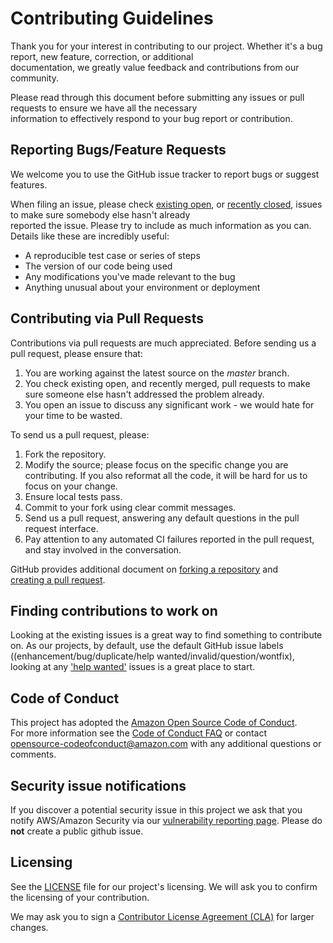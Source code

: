 # Contributing Guidelines 
 
Thank you for your interest in contributing to our project. Whether it's a bug report, new feature, correction, or additional  
documentation, we greatly value feedback and contributions from our community. 
 
Please read through this document before submitting any issues or pull requests to ensure we have all the necessary  
information to effectively respond to your bug report or contribution. 
 
 
## Reporting Bugs/Feature Requests 
 
We welcome you to use the GitHub issue tracker to report bugs or suggest features. 
 
When filing an issue, please check [existing open](https://github.com/awslabs/aws-c-io/issues), or [recently closed](https://github.com/awslabs/aws-c-io/issues?utf8=%E2%9C%93&q=is%3Aissue%20is%3Aclosed%20), issues to make sure somebody else hasn't already  
reported the issue. Please try to include as much information as you can. Details like these are incredibly useful: 
 
* A reproducible test case or series of steps 
* The version of our code being used 
* Any modifications you've made relevant to the bug 
* Anything unusual about your environment or deployment 
 
 
## Contributing via Pull Requests 
Contributions via pull requests are much appreciated. Before sending us a pull request, please ensure that: 
 
1. You are working against the latest source on the *master* branch. 
2. You check existing open, and recently merged, pull requests to make sure someone else hasn't addressed the problem already. 
3. You open an issue to discuss any significant work - we would hate for your time to be wasted. 
 
To send us a pull request, please: 
 
1. Fork the repository. 
2. Modify the source; please focus on the specific change you are contributing. If you also reformat all the code, it will be hard for us to focus on your change. 
3. Ensure local tests pass. 
4. Commit to your fork using clear commit messages. 
5. Send us a pull request, answering any default questions in the pull request interface. 
6. Pay attention to any automated CI failures reported in the pull request, and stay involved in the conversation. 
 
GitHub provides additional document on [forking a repository](https://help.github.com/articles/fork-a-repo/) and  
[creating a pull request](https://help.github.com/articles/creating-a-pull-request/). 
 
 
## Finding contributions to work on 
Looking at the existing issues is a great way to find something to contribute on. As our projects, by default, use the default GitHub issue labels ((enhancement/bug/duplicate/help wanted/invalid/question/wontfix), looking at any ['help wanted'](https://github.com/awslabs/aws-c-io/labels/help%20wanted) issues is a great place to start.  
 
 
## Code of Conduct 
This project has adopted the [Amazon Open Source Code of Conduct](https://aws.github.io/code-of-conduct).  
For more information see the [Code of Conduct FAQ](https://aws.github.io/code-of-conduct-faq) or contact  
opensource-codeofconduct@amazon.com with any additional questions or comments. 
 
 
## Security issue notifications 
If you discover a potential security issue in this project we ask that you notify AWS/Amazon Security via our [vulnerability reporting page](http://aws.amazon.com/security/vulnerability-reporting/). Please do **not** create a public github issue. 
 
 
## Licensing 
 
See the [LICENSE](https://github.com/awslabs/aws-c-io/blob/master/LICENSE) file for our project's licensing. We will ask you to confirm the licensing of your contribution. 
 
We may ask you to sign a [Contributor License Agreement (CLA)](http://en.wikipedia.org/wiki/Contributor_License_Agreement) for larger changes. 
